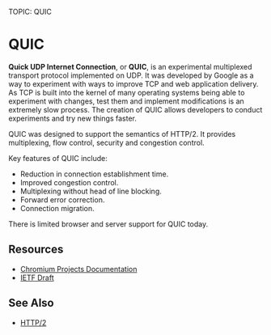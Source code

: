 TOPIC: QUIC

# QUIC

**Quick UDP Internet Connection**, or **QUIC**,  is an experimental multiplexed
transport protocol implemented on UDP.  It was developed by Google as a way to
experiment with ways to improve TCP and web application delivery. As TCP is built into
the kernel of many operating systems  being able to experiment with changes, test them
and implement modifications is an extremely slow process. The creation of QUIC allows
developers to conduct experiments and try new things faster.

QUIC was designed to support the semantics of HTTP/2. It provides multiplexing, flow
control, security and congestion control.

Key features of QUIC include:

- Reduction in connection establishment time.
- Improved congestion control.
- Multiplexing without head of line blocking.
- Forward error correction.
- Connection migration.

There is limited browser and server support for QUIC today.

## Resources

- [Chromium Projects Documentation](https://www.chromium.org/quic)
- [IETF Draft](https://tools.ietf.org/html/draft-tsvwg-quic-protocol-02)

## See Also

- [HTTP/2](https://wiki.developer.mozilla.org/en-US/docs/Glossary/HTTP_2)
